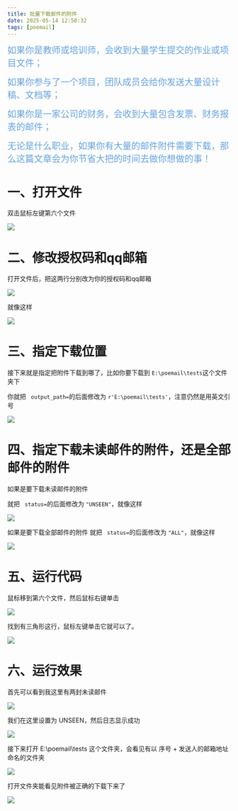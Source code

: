 ```yaml
---
title: 批量下载邮件的附件
date: 2025-05-14 12:50:32
tags: [poemail]
---
```


<span style="font-size:20px;"><span style="color:#66a3e0;">如果你是教师或培训师，会收到大量学生提交的作业或项目文件； </span></span>

<span style="font-size:20px;"><span style="color:#66a3e0;">如果你参与了一个项目，团队成员会给你发送大量设计稿、文档等； </span></span>

<span style="font-size:20px;"><span style="color:#66a3e0;">如果你是一家公司的财务，会收到大量包含发票、财务报表的邮件； </span></span>

<span style="font-size:20px;"><span style="color:#66a3e0;">无论是什么职业，如果你有大量的邮件附件需要下载，那么这篇文章会为你节省大把的时间去做你想做的事！ </span></span>

#  一、打开文件

双击鼠标左键第六个文件

![](https://raw.gitcode.com/yaaakaaang/pic/raw/main/1747197779534.jpg)

#  二、修改授权码和qq邮箱

打开文件后，把这两行分别改为你的授权码和qq邮箱

![](https://raw.gitcode.com/yaaakaaang/pic/raw/main/1747197845098.jpg)

就像这样

![](https://raw.gitcode.com/yaaakaaang/pic/raw/main/1747197942432(1).jpg)

#  三、指定下载位置

接下来就是指定把附件下载到哪了，比如你要下载到 `E:\poemail\tests`这个文件夹下

你就把 ` output_path=`的后面修改为 `r'E:\poemail\tests'`，注意仍然是用英文引号

![](https://raw.gitcode.com/yaaakaaang/pic/raw/main/1747198100502.jpg)

#  四、指定下载未读邮件的附件，还是全部邮件的附件

如果是要下载未读邮件的附件

就把 ` status=`的后面修改为 `"UNSEEN"`，就像这样

![](https://raw.gitcode.com/yaaakaaang/pic/raw/main/1747198289009.jpg)

如果是要下载全部邮件的附件
就把 ` status=`的后面修改为 `"ALL"`，就像这样

![](https://raw.gitcode.com/yaaakaaang/pic/raw/main/1747198428116.jpg)

#  五、运行代码

鼠标移到第六个文件，然后鼠标右键单击

![](https://raw.gitcode.com/yaaakaaang/pic/raw/main/1747198529061.jpg)

找到有三角形这行，鼠标左键单击它就可以了。

![](https://raw.gitcode.com/yaaakaaang/pic/raw/main/1747198578410.jpg)

#  六、运行效果

首先可以看到我这里有两封未读邮件

![](https://raw.gitcode.com/yaaakaaang/pic/raw/main/1747206494057.jpg)

我们在这里设置为  UNSEEN，然后日志显示成功

![](https://raw.gitcode.com/yaaakaaang/pic/raw/main/1747206720575.jpg)

接下来打开 E:\poemail\tests 这个文件夹，会看见有以  序号 + 发送人的邮箱地址命名的文件夹

![](https://raw.gitcode.com/yaaakaaang/pic/raw/main/1747206818413.jpg)

打开文件夹能看见附件被正确的下载下来了

![](https://raw.gitcode.com/yaaakaaang/pic/raw/main/1747206935914.jpg)